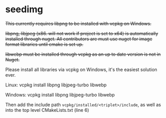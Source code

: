 # seedimg
~~This currently requires libpng to be installed with vcpkg on Windows.~~

~~libpng, libjpeg (x86. will not work if project is set to x64) is automatically installed through nuget. All contributors are must use nuget for image format libraries until cmake is set up.~~

~~libwebp must be installed through vcpkg as an up to date version is not in Nuget.~~

Please install all libraries via vcpkg on Windows, it's the easiest solution ever.

Linux: vcpkg install libpng libjpeg-turbo libwebp

Windows: vcpkg install libpng libjpeg-turbo libwebp

Then add the include path `vcpkg/installed/<triplet>/include`, as well as into the top level CMakeLists.txt (line 6)
